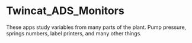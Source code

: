 # Twincat_ADS_Monitors
These apps study variables from many parts of the plant. Pump pressure, springs numbers, label printers, and many other things.
